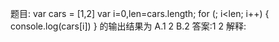 题目:
var cars = [1,2]
var i=0,len=cars.length;
for (; i<len; i++)
{
console.log(cars[i])
}
的输出结果为
A.1 2
B.2
答案:1 2
解释:
